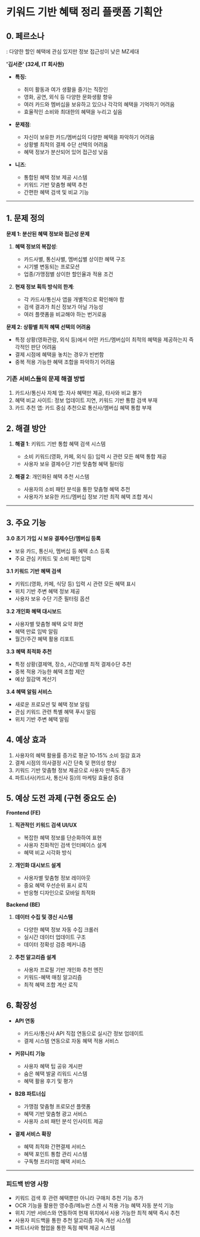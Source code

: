 # 키워드 기반 혜택 정리 플랫폼 기획안

## **0. 페르소나**

: 다양한 할인 혜택에 관심 있지만 정보 접근성이 낮은 MZ세대

**'김서준' (32세, IT 회사원)**

- **특징:**
  - 취미 활동과 여가 생활을 즐기는 직장인
  - 영화, 공연, 외식 등 다양한 문화생활 향유
  - 여러 카드와 멤버십을 보유하고 있으나 각각의 혜택을 기억하기 어려움
  - 효율적인 소비와 최대한의 혜택을 누리고 싶음
    
- **문제점**:
  - 자신이 보유한 카드/멤버십의 다양한 혜택을 파악하기 어려움
  - 상황별 최적의 결제 수단 선택의 어려움
  - 혜택 정보가 분산되어 있어 접근성 낮음
    
- **니즈**:
  - 통합된 혜택 정보 제공 시스템
  - 키워드 기반 맞춤형 혜택 추천
  - 간편한 혜택 검색 및 비교 기능

---

## **1. 문제 정의**

**문제 1: 분산된 혜택 정보와 접근성 문제**

1. **혜택 정보의 복잡성**:
   - 카드사별, 통신사별, 멤버십별 상이한 혜택 구조
   - 시기별 변동되는 프로모션
   - 업종/가맹점별 상이한 할인율과 적용 조건
    
2. **현재 정보 획득 방식의 한계**:
   - 각 카드사/통신사 앱을 개별적으로 확인해야 함
   - 검색 결과가 최신 정보가 아닐 가능성
   - 여러 플랫폼을 비교해야 하는 번거로움

**문제 2: 상황별 최적 혜택 선택의 어려움**

- 특정 상황(영화관람, 외식 등)에서 어떤 카드/멤버십이 최적의 혜택을 제공하는지 즉각적인 판단 어려움
- 결제 시점에 혜택을 놓치는 경우가 빈번함
- 중복 적용 가능한 혜택 조합을 파악하기 어려움

### **기존 서비스들의 문제 해결 방법**

1. 카드사/통신사 자체 앱: 자사 혜택만 제공, 타사와 비교 불가
2. 혜택 비교 사이트: 정보 업데이트 지연, 키워드 기반 통합 검색 부재
3. 카드 추천 앱: 카드 중심 추천으로 통신사/멤버십 혜택 통합 부재

## **2. 해결 방안**

1. **해결 1**: 키워드 기반 통합 혜택 검색 시스템
   - 소비 키워드(영화, 카페, 외식 등) 입력 시 관련 모든 혜택 통합 제공
   - 사용자 보유 결제수단 기반 맞춤형 혜택 필터링

2. **해결 2**: 개인화된 혜택 추천 시스템
   - 사용자의 소비 패턴 분석을 통한 맞춤형 혜택 추천
   - 사용자가 보유한 카드/멤버십 정보 기반 최적 혜택 조합 제시

---

## **3. 주요 기능**

**3.0 초기 가입 시 보유 결제수단/멤버십 등록**

- 보유 카드, 통신사, 멤버십 등 혜택 소스 등록
- 주요 관심 키워드 및 소비 패턴 입력

**3.1 키워드 기반 혜택 검색**

- 키워드(영화, 카페, 식당 등) 입력 시 관련 모든 혜택 표시
- 위치 기반 주변 혜택 정보 제공
- 사용자 보유 수단 기준 필터링 옵션

**3.2 개인화 혜택 대시보드** 

- 사용자별 맞춤형 혜택 요약 화면
- 혜택 만료 임박 알림
- 월간/주간 혜택 활용 리포트

**3.3 혜택 최적화 추천**

- 특정 상황(결제액, 장소, 시간대)별 최적 결제수단 추천
- 중복 적용 가능한 혜택 조합 제안
- 예상 절감액 계산기

**3.4 혜택 알림 서비스**

- 새로운 프로모션 및 혜택 정보 알림
- 관심 키워드 관련 특별 혜택 푸시 알림
- 위치 기반 주변 혜택 알림

## **4. 예상 효과**

1. 사용자의 혜택 활용률 증가로 평균 10-15% 소비 절감 효과
2. 결제 시점의 의사결정 시간 단축 및 편의성 향상
3. 키워드 기반 맞춤형 정보 제공으로 사용자 만족도 증가
4. 파트너사(카드사, 통신사 등)의 마케팅 효율성 증대

## **5. 예상 도전 과제 (구현 중요도 순)**

**Frontend (FE)**

1. **직관적인 키워드 검색 UI/UX**
   - 복잡한 혜택 정보를 단순화하여 표현
   - 사용자 친화적인 검색 인터페이스 설계
   - 혜택 비교 시각화 방식

2. **개인화 대시보드 설계**
   - 사용자별 맞춤형 정보 레이아웃
   - 중요 혜택 우선순위 표시 로직
   - 반응형 디자인으로 모바일 최적화

**Backend (BE)**

1. **데이터 수집 및 갱신 시스템**
   - 다양한 혜택 정보 자동 수집 크롤러
   - 실시간 데이터 업데이트 구조
   - 데이터 정확성 검증 메커니즘

2. **추천 알고리즘 설계**
   - 사용자 프로필 기반 개인화 추천 엔진
   - 키워드-혜택 매칭 알고리즘
   - 최적 혜택 조합 계산 로직

## **6. 확장성**

- **API 연동**
  - 카드사/통신사 API 직접 연동으로 실시간 정보 업데이트
  - 결제 시스템 연동으로 자동 혜택 적용 서비스

- **커뮤니티 기능**
  - 사용자 혜택 팁 공유 게시판
  - 숨은 혜택 발굴 리워드 시스템
  - 혜택 활용 후기 및 평가

- **B2B 파트너십**
  - 가맹점 맞춤형 프로모션 플랫폼
  - 혜택 기반 맞춤형 광고 서비스
  - 사용자 소비 패턴 분석 인사이트 제공

- **결제 서비스 확장**
  - 혜택 최적화 간편결제 서비스
  - 혜택 포인트 통합 관리 시스템
  - 구독형 프리미엄 혜택 서비스

---

### 피드백 반영 사항

- 키워드 검색 후 관련 혜택뿐만 아니라 구매처 추천 기능 추가
- OCR 기능을 활용한 영수증/메뉴판 스캔 시 적용 가능 혜택 자동 분석 기능
- 위치 기반 서비스와 연동하여 현재 위치에서 사용 가능한 최적 혜택 즉시 추천
- 사용자 피드백을 통한 추천 알고리즘 지속 개선 시스템
- 파트너사와 협업을 통한 독점 혜택 제공 시스템